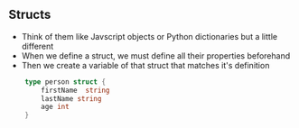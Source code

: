 ## Structs
- Think of them like Javscript objects or Python dictionaries but a little different
- When we define a struct, we must define all their properties beforehand
- Then we create a variable of that struct that matches it's definition

```go
    type person struct {
        firstName  string
        lastName string
        age int
    }
```
